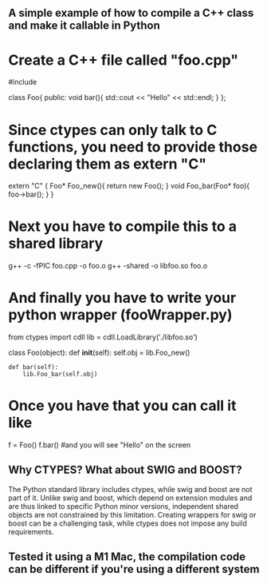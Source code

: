 ## A simple example of how to compile a C++ class and make it callable in Python

# Create a C++ file called "foo.cpp"

#include <iostream>

class Foo{
    public:
        void bar(){
            std::cout << "Hello" << std::endl;
        }
};

# Since ctypes can only talk to C functions, you need to provide those declaring them as extern "C"

extern "C" {
    Foo* Foo_new(){ return new Foo(); }
    void Foo_bar(Foo* foo){ foo->bar(); }
}

# Next you have to compile this to a shared library

g++ -c -fPIC foo.cpp -o foo.o
g++ -shared -o libfoo.so foo.o


# And finally you have to write your python wrapper (fooWrapper.py)

from ctypes import cdll
lib = cdll.LoadLibrary('./libfoo.so')

class Foo(object):
    def __init__(self):
        self.obj = lib.Foo_new()

    def bar(self):
        lib.Foo_bar(self.obj)

# Once you have that you can call it like

f = Foo()
f.bar() #and you will see "Hello" on the screen


## Why CTYPES? What about SWIG and BOOST?

The Python standard library includes ctypes, while swig and boost are not part of it. Unlike swig and boost, which depend on extension modules and are thus linked to specific Python minor versions, independent shared objects are not constrained by this limitation. Creating wrappers for swig or boost can be a challenging task, while ctypes does not impose any build requirements.

## Tested it using a M1 Mac, the compilation code can be different if you're using a different system